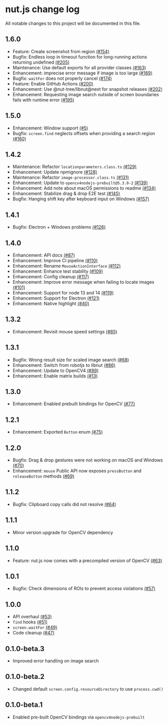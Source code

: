 # nut.js change log

All notable changes to this project will be documented in this file.

## 1.6.0
- Feature: Create screenshot from region [(#154)](https://github.com/nut-tree/nut.js/issues/154)
- Bugfix: Endless loop in timeout function for long-running actions returning undefined [(#205)](https://github.com/nut-tree/nut.js/issues/205) 
- Maintenance: Use default exports for all provider classes [(#163)](https://github.com/nut-tree/nut.js/issues/163)
- Enhancement: imprecise error message if image is too large [(#169)](https://github.com/nut-tree/nut.js/issues/169)
- Bugfix: `waitFor` does not properly cancel [(#174)](https://github.com/nut-tree/nut.js/issues/174)
- Feature: Enable GitHub Actions [(#200)](https://github.com/nut-tree/nut.js/issues/200)
- Enhancement: Use @nut-tree/libnut@next for snapshot releases [(#202)](https://github.com/nut-tree/nut.js/issues/202)
- Enhancement: Requesting image search outside of screen boundaries fails with runtime error [(#195)](https://github.com/nut-tree/nut.js/issues/195)

## 1.5.0

- Enhancement: Window support [(#5)](https://github.com/nut-tree/nut.js/issues/5)
- Bugfix: `screen.find` neglects offsets when providing a search region [(#160)](https://github.com/nut-tree/nut.js/issues/160)

## 1.4.2

- Maintenance: Refactor `locationparameters.class.ts` [(#129)](https://github.com/nut-tree/nut.js/issues/129)
- Enhancement: Update npmignore [(#128)](https://github.com/nut-tree/nut.js/issues/128)
- Maintenance: Refactor `image-processor.class.ts` [(#131)](https://github.com/nut-tree/nut.js/issues/131)
- Enhancement: Update to `opencv4nodejs-prebuilt@5.3.0-2` [(#139)](https://github.com/nut-tree/nut.js/issues/139)
- Enhancement: Add note about macOS permissions to readme [(#134)](https://github.com/nut-tree/nut.js/issues/134)
- Enhancement: Stabilize drag & drop E2E test [(#145)](https://github.com/nut-tree/nut.js/issues/145)
- Bugfix: Hanging shift key after keyboard input on Windows [(#157)](https://github.com/nut-tree/nut.js/issues/157)

## 1.4.1

- Bugfix: Electron + Windows problems [(#126)](https://github.com/nut-tree/nut.js/issues/126)

## 1.4.0

- Enhancement: API docs [(#87)](https://github.com/nut-tree/nut.js/issues/87)
- Enhancement: Improve CI pipeline [(#110)](https://github.com/nut-tree/nut.js/issues/110)
- Enhancement: Rename `MouseActionInterface` [(#112)](https://github.com/nut-tree/nut.js/issues/112)
- Enhancement: Enhance test stability [(#109)](https://github.com/nut-tree/nut.js/issues/109)
- Enhancement: Config cleanup [(#117)](https://github.com/nut-tree/nut.js/issues/117)
- Enhancement: Improve error message when failing to locate images [(#101)](https://github.com/nut-tree/nut.js/issues/101)
- Enhancement: Support for node 13 and 14 [(#119)](https://github.com/nut-tree/nut.js/issues/119)
- Enhancement: Support for Electron [(#121)](https://github.com/nut-tree/nut.js/issues/121)
- Enhancement: Native highlight [(#40)](https://github.com/nut-tree/nut.js/issues/40)

## 1.3.2

- Enhancement: Revisit mouse speed settings [(#85)](https://github.com/nut-tree/nut.js/issues/85)

## 1.3.1

- Bugfix: Wrong result size for scaled image search [(#68)](https://github.com/nut-tree/nut.js/issues/68)
- Enhancement: Switch from robotjs to libnut [(#86)](https://github.com/nut-tree/nut.js/issues/86)
- Enhancement: Update to OpenCV4 [(#89)](https://github.com/nut-tree/nut.js/issues/89)
- Enhancement: Enable matrix builds [(#13)](https://github.com/nut-tree/nut.js/issues/13)

## 1.3.0

- Enhancement: Enabled prebuilt bindings for OpenCV [(#77)](https://github.com/nut-tree/nut.js/issues/77)

## 1.2.1

- Enhancement: Exported `Button` enum [(#75)](https://github.com/nut-tree/nut.js/issues/75)

## 1.2.0

- Bugfix: Drag & drop gestures were not working on macOS and Windows [(#70)](https://github.com/nut-tree/nut.js/issues/70)
- Enhancement: `mouse` Public API now exposes `pressButton` and `releaseButton` methods [(#69)](https://github.com/nut-tree/nut.js/issues/69)

## 1.1.2

- Bugfix: Clipboard copy calls did not resolve [(#64)](https://github.com/nut-tree/nut.js/issues/64)

## 1.1.1

- Minor version upgrade for OpenCV dependency

## 1.1.0

- Feature: nut.js now comes with a precompiled version of OpenCV [(#63)](https://github.com/nut-tree/nut.js/issues/63)

## 1.0.1

- Bugfix: Check dimensions of ROIs to prevent access violations [(#57)](https://github.com/nut-tree/nut.js/issues/57)

## 1.0.0

- API overhaul [(#53)](https://github.com/nut-tree/nut.js/issues/53)
- `find` hooks [(#51)](https://github.com/nut-tree/nut.js/issues/51)
- `screen.waitFor` [(#49)](https://github.com/nut-tree/nut.js/issues/49)
- Code cleanup [(#47)](https://github.com/nut-tree/nut.js/issues/47)

## 0.1.0-beta.3

- Improved error handling on image search

## 0.1.0-beta.2

- Changed default `screen.config.resourceDirectory` to use `process.cwd()`

## 0.1.0-beta.1

- Enabled pre-built OpenCV bindings via `opencv4nodejs-prebuilt`